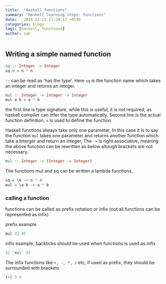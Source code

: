 ```yaml
---
title:  "Haskell functions"
summary: "Haskell learning steps: functions"
date:   2018-12-23 11:29:17 +0530
categories: blogs
tags: [haskell, functions]
author: sab
---
```


##  Writing a simple named function

```hs
sq :: Integer -> Integer
sq n = n * n
```

`::` can be read as 'has the type'. Here `sq` is the function name which takes an integer and returns an integer.

```hs
mul :: Integer -> Integer -> Integer
mul a b = a * b
```
the first line is type signature, while this is useful, it is not required, as haskell compiler can infer the type automatically. Second line is the actual function definition, `=` is used to define the function

Haskell functions always take only one parameter, In this case it is to say the function `mul` takes one parameter and returns another function which take a Interger and return an Integer, The `->` is right associative, meaning the above function can be rewritten as below altough brackets are not necessary.

```hs
mul :: Integer -> (Integer -> Integer)
```

The functions mul and sq can be written a lambda functions,

```hs
sq = \n -> n * n
mul = \a b -> a * b
```

### calling a function

functions can be called as prefix notation or infix (not all functions can be represented as infix)

prefix example 
```hs
mul 32 45
```

infix example, backticks should be used when functions is used as infix
```hs
32 `mul` 45
```

The infix functions like `+, -, *, /` etc, if used as prefix, they should be surrounded with brackets

```hs
(+) 3 4
```



